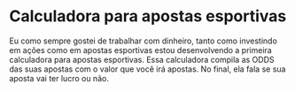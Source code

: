 # Calculadora para apostas esportivas

Eu como sempre gostei de trabalhar com dinheiro, tanto como investindo em ações como em apostas esportivas estou desenvolvendo a primeira calculadora para apostas esportivas. Essa calculadora compila as ODDS das suas apostas com o valor que você irá apostas. No final, ela fala se sua aposta vai ter lucro ou não. 

